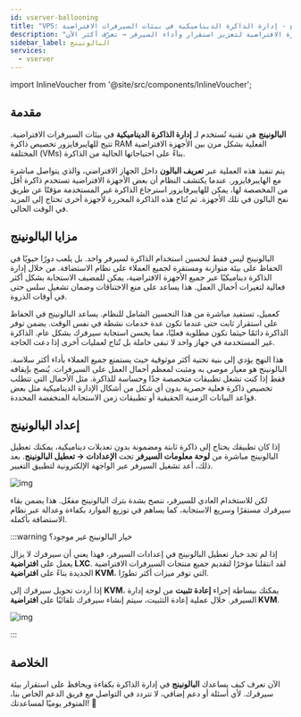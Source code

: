 ```yaml
---
id: vserver-ballooning
title: "VPS: البالونينج - إدارة الذاكرة الديناميكية في بيئات السيرفرات الافتراضية"
description: "اكتشف كيف يقوم البالونينج بتحسين تخصيص الذاكرة عبر الأجهزة الافتراضية لتعزيز استقرار وأداء السيرفر → تعرّف أكثر الآن"
sidebar_label: البالونينج
services:
  - vserver
---
```


import InlineVoucher from '@site/src/components/InlineVoucher';

## مقدمة

**البالونينج** هي تقنية تُستخدم لـ **إدارة الذاكرة الديناميكية** في بيئات السيرفرات الافتراضية. تتيح للهايبرفايزور تخصيص ذاكرة RAM الفعلية بشكل مرن بين الأجهزة الافتراضية المختلفة (VMs) بناءً على احتياجاتها الحالية من الذاكرة.

يتم تنفيذ هذه العملية عبر **تعريف البالون** داخل الجهاز الافتراضي، والذي يتواصل مباشرة مع الهايبرفايزور. عندما يكتشف النظام أن بعض الأجهزة الافتراضية تستخدم ذاكرة أقل من المخصصة لها، يمكن للهايبرفايزور استرجاع الذاكرة غير المستخدمة مؤقتًا عن طريق نفخ البالون في تلك الأجهزة. ثم تُتاح هذه الذاكرة المحررة لأجهزة أخرى تحتاج إلى المزيد في الوقت الحالي.



## مزايا البالونينج

البالونينج ليس فقط لتحسين استخدام الذاكرة لسيرفر واحد. بل يلعب دورًا حيويًا في الحفاظ على بيئة متوازنة ومستقرة لجميع العملاء على نظام الاستضافة. من خلال إدارة الذاكرة ديناميكيًا عبر جميع الأجهزة الافتراضية، يمكن للمضيف الاستجابة بشكل أكثر فعالية لتغيرات أحمال العمل. هذا يساعد على منع الاختناقات وضمان تشغيل سلس حتى في أوقات الذروة.

كعميل، تستفيد مباشرة من هذا التحسين الشامل للنظام. يساعد البالونينج في الحفاظ على استقرار ثابت حتى عندما تكون عدة خدمات نشطة في نفس الوقت. يضمن توفر الذاكرة دائمًا حيثما تكون مطلوبة فعليًا، مما يحسن استجابة سيرفرك بشكل عام. الذاكرة غير المستخدمة في جهاز واحد لا تبقى خاملة بل تُتاح لعمليات أخرى إذا دعت الحاجة.

هذا النهج يؤدي إلى بنية تحتية أكثر موثوقية حيث يستمتع جميع العملاء بأداء أكثر سلاسة. البالونينج هو معيار موصى به ومثبت لمعظم أحمال العمل على السيرفرات. يُنصح بإيقافه فقط إذا كنت تشغل تطبيقات متخصصة جدًا وحساسة للذاكرة. مثل الأحمال التي تتطلب تخصيص ذاكرة فعلية حصرية بدون أي شكل من أشكال الإدارة الديناميكية مثل بعض قواعد البيانات الزمنية الحقيقية أو تطبيقات زمن الاستجابة المنخفضة المحددة.



## إعداد البالونينج

إذا كان تطبيقك يحتاج إلى ذاكرة ثابتة ومضمونة بدون تعديلات ديناميكية، يمكنك تعطيل البالونينج مباشرة من **لوحة معلومات السيرفر** تحت **الإعدادات → تعطيل البالونينج**. بعد ذلك، أعد تشغيل السيرفر عبر الواجهة الإلكترونية لتطبيق التغيير.

![img](https://screensaver01.zap-hosting.com/index.php/s/zK92KzbQ7LQe79d/download)

لكن للاستخدام العادي للسيرفر، ننصح بشدة بترك البالونينج مفعّل. هذا يضمن بقاء سيرفرك مستقرًا وسريع الاستجابة، كما يساهم في توزيع الموارد بكفاءة وعدالة عبر نظام الاستضافة بأكمله.

:::warning خيار البالونينج غير موجود؟

إذا لم تجد خيار تعطيل البالونينج في إعدادات السيرفر، فهذا يعني أن سيرفرك لا يزال يعمل على **افتراضية LXC**. لقد انتقلنا مؤخرًا لتقديم جميع منتجات السيرفرات الافتراضية الجديدة بناءً على **افتراضية KVM**، التي توفر ميزات أكثر تطورًا.

إذا أردت تحويل سيرفرك إلى **KVM**، يمكنك ببساطة إجراء **إعادة تثبيت** من لوحة إدارة السيرفر. خلال عملية إعادة التثبيت، سيتم إنشاء سيرفرك تلقائيًا على **افتراضية KVM**.

![img](https://screensaver01.zap-hosting.com/index.php/s/Mcq4SyD92XKSZ3E/download)

:::

## الخلاصة

الآن تعرف كيف يساعدك **البالونينج** في إدارة الذاكرة بكفاءة ويحافظ على استقرار بيئة سيرفرك. لأي أسئلة أو دعم إضافي، لا تتردد في التواصل مع فريق الدعم الخاص بنا، المتوفر يوميًا لمساعدتك! 🙂

<InlineVoucher />


<InlineVoucher />
